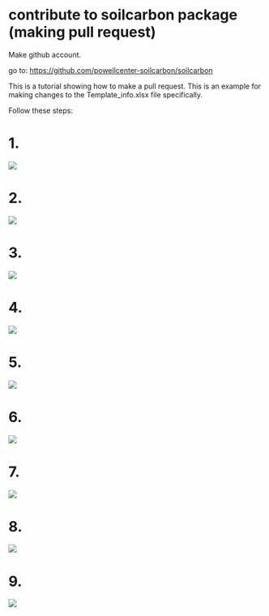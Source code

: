 # contribute to soilcarbon package (making pull request)

Make github account.

go to:  https://github.com/powellcenter-soilcarbon/soilcarbon

This is a tutorial showing how to make a pull request. This is an example for making changes to the Template_info.xlsx file specifically.

Follow these steps:

# 1. 
![](site_files/assets/images/pull1.png)
# 2. 
![](site_files/assets/images/pull2.png)
# 3. 
![](site_files/assets/images/pull3.png)
# 4.
![](site_files/assets/images/pull4.png)
# 5.
![](site_files/assets/images/pull5.png)
# 6.
![](site_files/assets/images/pull6.png)
# 7.
![](site_files/assets/images/pull7.png)
# 8.
![](site_files/assets/images/pull8.png)
# 9.
![](site_files/assets/images/pull9.png)
